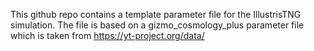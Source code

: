 This github repo contains a template parameter file for the IllustrisTNG simulation.
The file is based on a gizmo_cosmology_plus parameter file which is taken from https://yt-project.org/data/

